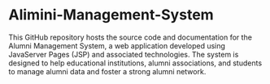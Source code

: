 # Alimini-Management-System
This GitHub repository hosts the source code and documentation for the Alumni Management System, a web application developed using JavaServer Pages (JSP) and associated technologies. The system is designed to help educational institutions, alumni associations, and students to manage alumni data and foster a strong alumni network.
